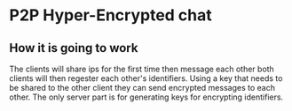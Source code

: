 # P2P Hyper-Encrypted chat
## How it is going to work
The clients will share ips for the first time then message each other both clients will then regester each other's identifiers.
Using a key that needs to be shared to the other client they can send encrypted messages to each other. The only server part is
for generating keys for encrypting identifiers.